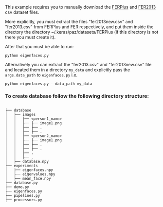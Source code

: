 This example requires you to manually download the [FERPlus](https://github.com/microsoft/FERPlus) and [FER2013](https://www.kaggle.com/c/challenges-in-representation-learning-facial-expression-recognition-challenge/data) csv dataset files.

More explicitly, you must extract the files "fer2013new.csv" and "fer2013.csv" from FERPlus and FER respectively, and put them inside the directory the directory ~/.keras/paz/datasets/FERPlus (if this directory is not there you must create it).

After that you must be able to run:

``python eigenfaces.py``

Alternatively you can extract the "fer2013.csv" and "fer2013new.csv" file and located them in a directory ``my_data`` and explicitly pass the ``args.data_path`` to ``eigenfaces.py`` i.e.

``python eigenfaces.py --data_path my_data``

### **To create database follow the following directory structure:**

```

├── database
│   ├── images
│   │   ├── <person1_name>
│   │   ├── ├── image1.png
│   │   ├── ├── .
│   │   ├── ├── .
│   │   ├── <person2_name>
│   │   ├── ├── image1.png
│   │   ├── ├── .
│   │   ├── ├── .
│   │   ├── .
│   │   ├── .
│   ├── database.npy
├── experiments
│   ├── eigenfaces.npy
│   ├── eigenvalues.npy
│   ├── mean_face.npy
├── database.py
├── demo.py
├── eigenfaces.py
├── pipelines.py
├── processors.py

```